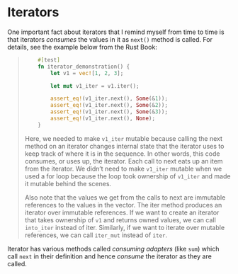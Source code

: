 # Iterators

One important fact about iterators that I remind myself from time to time is that iterators _consumes_ the values in it as `next()` method is called. For details, see the example below from the Rust Book:


> ```rust
>     #[test]
>     fn iterator_demonstration() {
>         let v1 = vec![1, 2, 3];
> 
>         let mut v1_iter = v1.iter();
> 
>         assert_eq!(v1_iter.next(), Some(&1));
>         assert_eq!(v1_iter.next(), Some(&2));
>         assert_eq!(v1_iter.next(), Some(&3));
>         assert_eq!(v1_iter.next(), None);
>     }
> ```
> 
> Here, we needed to make `v1_iter` mutable because calling the next method on an iterator changes internal state that the iterator uses to keep track of where it is in the sequence. In other words, this code consumes, or uses up, the iterator. Each call to next eats up an item from the iterator. We didn’t need to make `v1_iter` mutable when we used a for loop because the loop took ownership of `v1_iter` and made it mutable behind the scenes.
> 
> Also note that the values we get from the calls to next are immutable references to the values in the vector. The iter method produces an iterator over immutable references. If we want to create an iterator that takes ownership of `v1` and returns owned values, we can call `into_iter` instead of iter. Similarly, if we want to iterate over mutable references, we can call `iter_mut` instead of `iter`.

Iterator has various methods called _consuming adapters_ (like `sum`) which call `next` in their definition and hence _consume_ the iterator as they are called.
